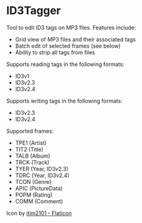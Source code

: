 # ID3Tagger

Tool to edit ID3 tags on MP3 files.  Features include:

* Grid view of MP3 files and their associated tags
* Batch edit of selected frames (see below)
* Ability to strip all tags from files

Supports reading tags in the following formats:

* ID3v1
* ID3v2.3
* ID3v2.4

Supports writing tags in the following formats:
* ID3v2.3
* ID3v2.4

Supported frames:

* TPE1 (Artist)
* TIT2 (Title)
* TALB (Album)
* TRCK (Track)
* TYER (Year, ID3v2.3)
* TDRC (Year, ID3v2.4)
* TCON (Genre)
* APIC (PictureData)
* POPM (Rating)
* COMM (Comment)


Icon by [itim2101 - Flaticon](https://www.flaticon.com/free-icon/tag_1252582)